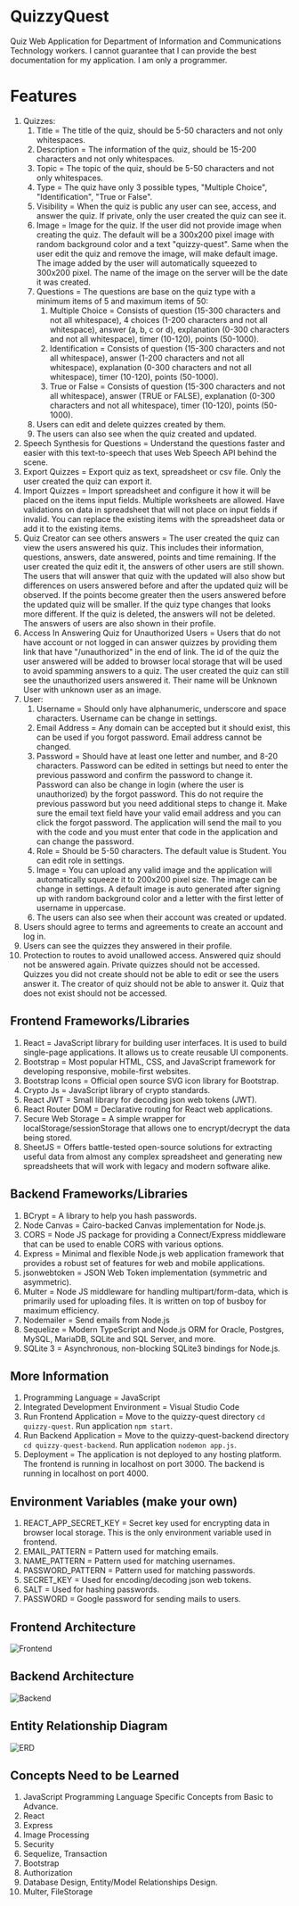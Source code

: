 # QuizzyQuest
Quiz Web Application for Department of Information and Communications Technology workers. I cannot guarantee that I can provide the best documentation for my application. I am only a programmer.

# Features
1. Quizzes:
    1. Title = The title of the quiz, should be 5-50 characters and not only whitespaces.
    2. Description = The information of the quiz, should be 15-200 characters and not only whitespaces.
    3. Topic = The topic of the quiz, should be 5-50 characters and not only whitespaces.
    4. Type = The quiz have only 3 possible types, "Multiple Choice", "Identification", "True or False".
    5. Visibility = When the quiz is public any user can see, access, and answer the quiz. If private, only the user created the quiz can see it.
    6. Image = Image for the quiz. If the user did not provide image when creating the quiz. The default will be a 300x200 pixel image with random background color and a text "quizzy-quest". Same when the user edit the quiz and remove the image, will make default image. The image added by the user will automatically squeezed to 300x200 pixel. The name of the image on the server will be the date it was created.
    7. Questions = The questions are base on the quiz type with a minimum items of 5 and maximum items of 50:
        1. Multiple Choice = Consists of question (15-300 characters and not all whitespace), 4 choices (1-200 characters and not all whitespace), answer (a, b, c or d), explanation (0-300 characters and not all whitespace), timer (10-120), points (50-1000).
        2. Identification = Consists of question (15-300 characters and not all whitespace), answer (1-200 characters and not all whitespace), explanation (0-300 characters and not all whitespace), timer (10-120), points (50-1000).
        3. True or False = Consists of question (15-300 characters and not all whitespace), answer (TRUE or FALSE), explanation (0-300 characters and not all whitespace), timer (10-120), points (50-1000).
    8. Users can edit and delete quizzes created by them.
    9. The users can also see when the quiz created and updated.
2. Speech Synthesis for Questions = Understand the questions faster and easier with this text-to-speech that uses Web Speech API behind the scene.
3. Export Quizzes = Export quiz as text, spreadsheet or csv file. Only the user created the quiz can export it.
4. Import Quizzes = Import spreadsheet and configure it how it will be placed on the items input fields. Multiple worksheets are allowed. Have validations on data in spreadsheet that will not place on input fields if invalid. You can replace the existing items with the spreadsheet data or add it to the existing items.
5. Quiz Creator can see others answers = The user created the quiz can view the users answered his quiz. This includes their information, questions, answers, date answered, points and time remaining. If the user created the quiz edit it, the answers of other users are still shown. The users that will answer that quiz with the updated will also show but differences on users answered before and after the updated quiz will be observed. If the points become greater then the users answered before the updated quiz will be smaller. If the quiz type changes that looks more different. If the quiz is deleted, the answers will not be deleted. The answers of users are also shown in their profile.
6. Access In Answering Quiz for Unauthorized Users = Users that do not have account or not logged in can answer quizzes by providing them link that have "/unauthorized" in the end of link. The id of the quiz the user answered will be added to browser local storage that will be used to avoid spamming answers to a quiz. The user created the quiz can still see the unauthorized users answered it. Their name will be Unknown User with unknown user as an image.
7. User:
    1. Username = Should only have alphanumeric, underscore and space characters. Username can be change in settings.
    2. Email Address = Any domain can be accepted but it should exist, this can be used if you forgot password. Email address cannot be changed.
    3. Password = Should have at least one letter and number, and 8-20 characters. Password can be edited in settings but need to enter the previous password and confirm the password to change it. Password can also be change in login (where the user is unauthorized) by the forgot password. This do not require the previous password but you need additional steps to change it. Make sure the email text field have your valid email address and you can click the forgot password. The application will send the mail to you with the code and you must enter that code in the application and can change the password.
    4. Role = Should be 5-50 characters. The default value is Student. You can edit role in settings.
    5. Image = You can upload any valid image and the application will automatically squeeze it to 200x200 pixel size. The image can be change in settings. A default image is auto generated after signing up with random background color and a letter with the first letter of username in uppercase.
    6. The users can also see when their account was created or updated.
8. Users should agree to terms and agreements to create an account and log in.
9. Users can see the quizzes they answered in their profile.
10. Protection to routes to avoid unallowed access. Answered quiz should not be answered again. Private quizzes should not be accessed. Quizzes you did not create should not be able to edit or see the users answer it. The creator of quiz should not be able to answer it. Quiz that does not exist should not be accessed.

## Frontend Frameworks/Libraries
1. React = JavaScript library for building user interfaces. It is used to build single-page applications. It allows us to create reusable UI components.
2. Bootstrap = Most popular HTML, CSS, and JavaScript framework for developing responsive, mobile-first websites.
3. Bootstrap Icons = Official open source SVG icon library for Bootstrap.
4. Crypto Js = JavaScript library of crypto standards.
5. React JWT = Small library for decoding json web tokens (JWT).
6. React Router DOM = Declarative routing for React web applications.
7. Secure Web Storage = A simple wrapper for localStorage/sessionStorage that allows one to encrypt/decrypt the data being stored.
8. SheetJS = Offers battle-tested open-source solutions for extracting useful data from almost any complex spreadsheet and generating new spreadsheets that will work with legacy and modern software alike.

## Backend Frameworks/Libraries
1. BCrypt = A library to help you hash passwords.
2. Node Canvas = Cairo-backed Canvas implementation for Node.js.
3. CORS = Node JS package for providing a Connect/Express middleware that can be used to enable CORS with various options.
4. Express = Minimal and flexible Node.js web application framework that provides a robust set of features for web and mobile applications.
5. jsonwebtoken = JSON Web Token implementation (symmetric and asymmetric).
6. Multer = Node JS middleware for handling multipart/form-data, which is primarily used for uploading files. It is written on top of busboy for maximum efficiency.
7. Nodemailer = Send emails from Node.js
8. Sequelize = Modern TypeScript and Node.js ORM for Oracle, Postgres, MySQL, MariaDB, SQLite and SQL Server, and more.
9. SQLite 3 = Asynchronous, non-blocking SQLite3 bindings for Node.js.

## More Information
1. Programming Language = JavaScript
2. Integrated Development Environment = Visual Studio Code
3. Run Frontend Application = Move to the quizzy-quest directory `cd quizzy-quest`. Run application `npm start`.
4. Run Backend Application = Move to the quizzy-quest-backend directory `cd quizzy-quest-backend`. Run application `nodemon app.js`.
5. Deployment = The application is not deployed to any hosting platform. The frontend is running in localhost on port 3000. The backend is running in localhost on port 4000.

## Environment Variables (make your own)
1. REACT_APP_SECRET_KEY = Secret key used for encrypting data in browser local storage. This is the only environment variable used in frontend.
2. EMAIL_PATTERN = Pattern used for matching emails.
3. NAME_PATTERN = Pattern used for matching usernames.
4. PASSWORD_PATTERN = Pattern used for matching passwords.
5. SECRET_KEY = Used for encoding/decoding json web tokens.
6. SALT = Used for hashing passwords.
7. PASSWORD = Google password for sending mails to users.

## Frontend Architecture
![Frontend](README%20images/Frontend-Architecture.png)

## Backend Architecture
![Backend](README%20images/Backend-Architecture.png)

## Entity Relationship Diagram
![ERD](README%20images/Entity-Relationship-Diagram.png)

## Concepts Need to be Learned
1. JavaScript Programming Language Specific Concepts from Basic to Advance.
2. React
3. Express
4. Image Processing
5. Security
6. Sequelize, Transaction
7. Bootstrap
8. Authorization
9. Database Design, Entity/Model Relationships Design.
10. Multer, FileStorage